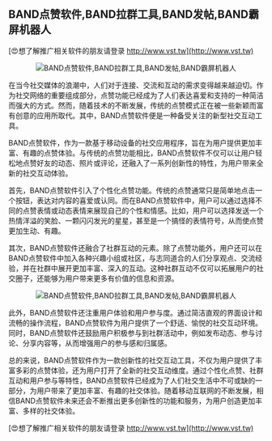 ## **BAND点赞软件,BAND拉群工具,BAND发帖,BAND霸屏机器人**

[😍想了解推广相关软件的朋友请登录 http://www.vst.tw](http://www.vst.tw)

 <center><img src="https://vst.tw/MP4/tuiguang/png/1.png" alt="BAND点赞软件,BAND拉群工具,BAND发帖,BAND霸屏机器人"></center>

在当今社交媒体的浪潮中，人们对于连接、交流和互动的需求变得越来越迫切。作为社交网络的重要组成部分，点赞功能已经成为了人们表达喜爱和支持的一种简洁而强大的方式。然而，随着技术的不断发展，传统的点赞模式正在被一些新颖而富有创意的应用所取代。其中，BAND点赞软件便是一种备受关注的新型社交互动工具。

BAND点赞软件，作为一款基于移动设备的社交应用程序，旨在为用户提供更加丰富、有趣的点赞体验。与传统的点赞功能相比，BAND点赞软件不仅可以让用户轻松地点赞好友的动态、照片或评论，还融入了一系列创新性的特性，为用户带来全新的社交互动体验。

首先，BAND点赞软件引入了个性化点赞功能。传统的点赞通常只是简单地点击一个按钮，表达对内容的喜爱或认同。而在BAND点赞软件中，用户可以通过选择不同的点赞表情或动态表情来展现自己的个性和情感。比如，用户可以选择发送一个热情洋溢的笑脸、一颗闪闪发光的星星，甚至是一个搞怪的表情符号，从而使点赞更加生动、有趣。

其次，BAND点赞软件还融合了社群互动的元素。除了点赞功能外，用户还可以在BAND点赞软件中加入各种兴趣小组或社区，与志同道合的人们分享观点、交流经验，并在社群中展开更加丰富、深入的互动。这种社群互动不仅可以拓展用户的社交圈子，还能够为用户带来更多有价值的信息和资源。

 <center><img src="https://vst.tw/MP4/tuiguang/png/6.png" alt="BAND点赞软件,BAND拉群工具,BAND发帖,BAND霸屏机器人"></center>

此外，BAND点赞软件还注重用户体验和用户参与度。通过简洁直观的界面设计和流畅的操作流程，BAND点赞软件为用户提供了一个舒适、愉悦的社交互动环境。同时，BAND点赞软件还鼓励用户积极参与到社群活动中，例如发布动态、参与讨论、分享内容等，从而增强用户的参与感和归属感。

总的来说，BAND点赞软件作为一款创新性的社交互动工具，不仅为用户提供了丰富多彩的点赞体验，还为用户打开了全新的社交互动维度。通过个性化点赞、社群互动和用户参与等特性，BAND点赞软件已经成为了人们社交生活中不可或缺的一部分，为用户带来了更加丰富、有趣的社交体验。随着移动互联网的不断发展，相信BAND点赞软件未来还会不断推出更多创新性的功能和服务，为用户创造更加丰富、多样的社交体验。

[😍想了解推广相关软件的朋友请登录 http://www.vst.tw](http://www.vst.tw)



